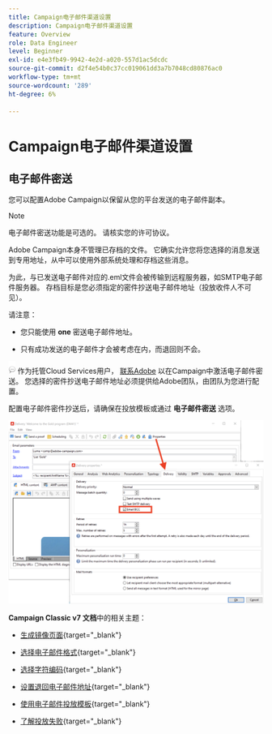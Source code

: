 ```yaml
---
title: Campaign电子邮件渠道设置
description: Campaign电子邮件渠道设置
feature: Overview
role: Data Engineer
level: Beginner
exl-id: e4e3fb49-9942-4e2d-a020-557d1ac5dcdc
source-git-commit: d2f4e54b0c37cc019061dd3a7b7048cd80876ac0
workflow-type: tm+mt
source-wordcount: '289'
ht-degree: 6%

---
```


# Campaign电子邮件渠道设置

## 电子邮件密送

您可以配置Adobe Campaign以保留从您的平台发送的电子邮件副本。

>[!NOTE]
>电子邮件密送功能是可选的。 请核实您的许可协议。

Adobe Campaign本身不管理已存档的文件。 它确实允许您将您选择的消息发送到专用地址，从中可以使用外部系统处理和存档这些消息。

为此，与已发送电子邮件对应的.eml文件会被传输到远程服务器，如SMTP电子邮件服务器。 存档目标是您必须指定的密件抄送电子邮件地址（投放收件人不可见）。

请注意：

* 您只能使用 **one** 密送电子邮件地址。

* 只有成功发送的电子邮件才会被考虑在内，而退回则不会。

![](../assets/do-not-localize/speech.png)  作为托管Cloud Services用户， [联系Adobe](../start/campaign-faq.md#support) 以在Campaign中激活电子邮件密送。 您选择的密件抄送电子邮件地址必须提供给Adobe团队，由团队为您进行配置。

配置电子邮件密件抄送后，请确保在投放模板或通过 **电子邮件密送** 选项。

![](assets/email-bcc.png)


**Campaign Classic v7 文档**&#x200B;中的相关主题：


* [生成镜像页面](https://experienceleague.adobe.com/docs/campaign-classic/using/sending-messages/sending-emails/sending-an-email/email-parameters.html#generating-mirror-page){target=&quot;_blank&quot;}

* [选择电子邮件格式](https://experienceleague.adobe.com/docs/campaign-classic/using/sending-messages/sending-emails/sending-an-email/email-parameters.html#selecting-message-formats){target=&quot;_blank&quot;}

* [选择字符编码](https://experienceleague.adobe.com/docs/campaign-classic/using/sending-messages/sending-emails/sending-an-email/email-parameters.html#character-encoding){target=&quot;_blank&quot;}

* [设置退回电子邮件地址](https://experienceleague.adobe.com/docs/campaign-classic/using/sending-messages/sending-emails/sending-an-email/email-parameters.html#managing-bounce-emails){target=&quot;_blank&quot;}

* [使用电子邮件投放模板](https://experienceleague.adobe.com/docs/campaign-classic/using/sending-messages/using-delivery-templates/about-templates.html?lang=zh-Hans){target=&quot;_blank&quot;}

* [了解投放失败](https://experienceleague.adobe.com/docs/campaign-classic/using/sending-messages/monitoring-deliveries/understanding-delivery-failures.html){target=&quot;_blank&quot;}
